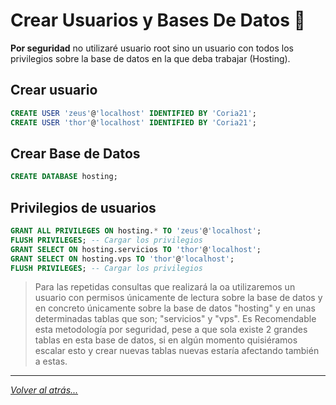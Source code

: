 # Crear Usuarios y Bases De Datos 📖
**Por seguridad** no utilizaré usuario root sino un usuario con todos los privilegios sobre la base de datos en la que deba trabajar (Hosting).

## Crear usuario

```SQL
CREATE USER 'zeus'@'localhost' IDENTIFIED BY 'Coria21';
CREATE USER 'thor'@'localhost' IDENTIFIED BY 'Coria21';
```

## Crear Base de Datos

```sql
CREATE DATABASE hosting;
```

## Privilegios de usuarios

```SQL
GRANT ALL PRIVILEGES ON hosting.* TO 'zeus'@'localhost';
FLUSH PRIVILEGES; -- Cargar los privilegios
GRANT SELECT ON hosting.servicios TO 'thor'@'localhost';
GRANT SELECT ON hosting.vps TO 'thor'@'localhost';
FLUSH PRIVILEGES; -- Cargar los privilegios
```

> Para las repetidas consultas que realizará la oa utilizaremos un usuario con permisos únicamente de lectura sobre la base de datos y en concreto únicamente sobre la base de datos "hosting" y en unas determinadas tablas que son; "servicios" y "vps". Es Recomendable esta metodología por seguridad, pese a que sola existe 2 grandes tablas en esta base de datos, si en algún momento quisiéramos escalar esto y crear nuevas tablas nuevas estaría afectando también a estas.

________________________________________
*[Volver al atrás...](./README.md)*